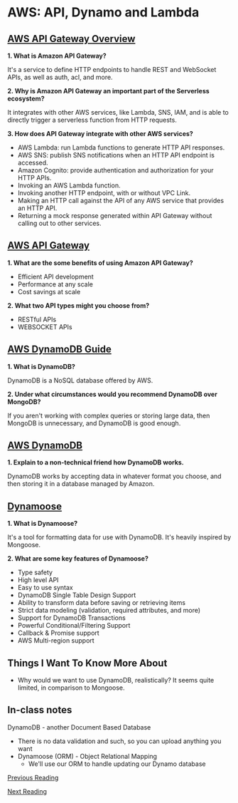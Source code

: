 # AWS: API, Dynamo and Lambda

## [AWS API Gateway Overview](https://www.serverless.com/amazon-api-gateway)

**1. What is Amazon API Gateway?**

It's a service to define HTTP endpoints to handle REST and WebSocket APIs, as well as auth, acl, and more.

**2. Why is Amazon API Gateway an important part of the Serverless ecosystem?**

It integrates with other AWS services, like Lambda, SNS, IAM, and is able to directly trigger a serverless function from HTTP requests.

**3. How does API Gateway integrate with other AWS services?**

- AWS Lambda: run Lambda functions to generate HTTP API responses.
- AWS SNS: publish SNS notifications when an HTTP API endpoint is accessed.
- Amazon Cognito: provide authentication and authorization for your HTTP APIs.
- Invoking an AWS Lambda function.
- Invoking another HTTP endpoint, with or without VPC Link.
- Making an HTTP call against the API of any AWS service that provides an HTTP API.
- Returning a mock response generated within API Gateway without calling out to other services.

## [AWS API Gateway](https://aws.amazon.com/api-gateway/)

**1. What are the some benefits of using Amazon API Gateway?**

- Efficient API development
- Performance at any scale
- Cost savings at scale

**2. What two API types might you choose from?**

- RESTful APIs
- WEBSOCKET APIs

## [AWS DynamoDB Guide](https://www.dynamodbguide.com/what-is-dynamo-db/)

**1. What is DynamoDB?**

DynamoDB is a NoSQL database offered by AWS.

**2. Under what circumstances would you recommend DynamoDB over MongoDB?**

If you aren't working with complex queries or storing large data, then MongoDB is unnecessary, and DynamoDB is good enough.

## [AWS DynamoDB](https://aws.amazon.com/dynamodb/)

**1. Explain to a non-technical friend how DynamoDB works.**

DynamoDB works by accepting data in whatever format you choose, and then storing it in a database managed by Amazon.

## [Dynamoose](https://dynamoosejs.com/getting_started/Introduction)

**1. What is Dynamoose?**

It's a tool for formatting data for use with DynamoDB. It's heavily inspired by Mongoose.

**2. What are some key features of Dynamoose?**

- Type safety
- High level API
- Easy to use syntax
- DynamoDB Single Table Design Support
- Ability to transform data before saving or retrieving items
- Strict data modeling (validation, required attributes, and more)
- Support for DynamoDB Transactions
- Powerful Conditional/Filtering Support
- Callback & Promise support
- AWS Multi-region support

## Things I Want To Know More About

- Why would we want to use DynamoDB, realistically? It seems quite limited, in comparison to Mongoose.

## In-class notes

DynamoDB - another Document Based Database

- There is no data validation and such, so you can upload anything you want
- Dynamoose (ORM) - Object Relational Mapping
  - We'll use our ORM to handle updating our Dynamo database

[Previous Reading](./class-17.md)

[Next Reading](./class-19.md)

